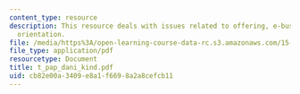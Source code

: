 ```yaml
---
content_type: resource
description: This resource deals with issues related to offering, e-business and market
  orientation.
file: /media/https%3A/open-learning-course-data-rc.s3.amazonaws.com/15-575-research-seminar-in-it-and-organizations-economic-perspectives-spring-2004/cb82e00a3409e8a1f6698a2a8cefcb11_t_pap_dani_kind.pdf
file_type: application/pdf
resourcetype: Document
title: t_pap_dani_kind.pdf
uid: cb82e00a-3409-e8a1-f669-8a2a8cefcb11
---
```

